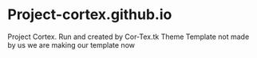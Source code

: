 # Project-cortex.github.io
Project Cortex. Run and created by Cor-Tex.tk
Theme Template not made by us we are making our template now
